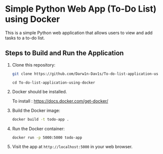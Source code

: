 # Simple Python Web App (To-Do List) using Docker

This is a simple Python web application that allows users to view and add tasks to a to-do list.

## Steps to Build and Run the Application

1. Clone this repository:
    ```bash
    git clone https://github.com/Darw1n-Dav1s/To-do-list-application-using-docker.git
    ```
    ```
    cd To-do-list-application-using-docker
    ```

2. Docker should be installed.

   To install : https://docs.docker.com/get-docker/     

3. Build the Docker image:
    ```bash
    docker build -t todo-app .
    ```

4. Run the Docker container:
    ```bash
    docker run -p 5000:5000 todo-app
    ```

5. Visit the app at `http://localhost:5000` in your web browser.
